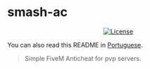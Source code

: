 # smash-ac

<p align="center">
  <a href="https://github.com/GHMatti/ghmattimysql/blob/master/license.md">
    <img src="https://img.shields.io/badge/License-MIT-blue.svg" alt="License">
  </a>
</p>

You can also read this README in [Portuguese](https://github.com/OLucasPk/smash-ac/blob/main/README.pt.md).

> Simple FiveM Anticheat for pvp servers.
